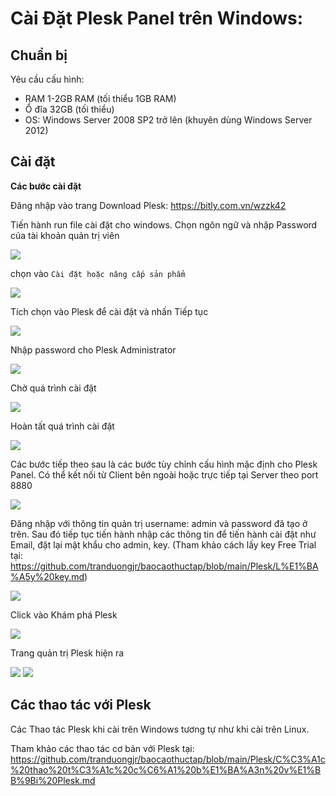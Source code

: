 # Cài Đặt Plesk Panel trên Windows:

## Chuẩn bị

Yêu cầu cấu hình:

- RAM 1-2GB RAM (tối thiểu 1GB RAM)
- Ổ đĩa 32GB (tối thiểu)
- OS: Windows Server 2008 SP2 trở lên (khuyên dùng Windows Server 2012)

## Cài đặt

**Các bước cài đặt**

Đăng nhập vào trang Download Plesk: https://bitly.com.vn/wzzk42

Tiến hành run file cài đặt cho windows. Chọn ngôn ngữ và nhập Password của tài khoản quản trị viên

<img src="img/57.png">

chọn vào ```Cài đặt hoặc nâng cấp sản phẩm```

<img src="img/58.png">

Tích chọn vào Plesk để cài đặt và nhấn Tiếp tục

<img src="img/59.png">

Nhập password cho Plesk Administrator

<img src="img/60.png">

Chờ quá trình cài đặt

<img src="img/61.png">

Hoàn tất quá trình cài đặt

<img src="img/62.png">

Các bước tiếp theo sau là các bước tùy chỉnh cấu hình mặc định cho Plesk Panel. Có thể kết nối từ Client bên ngoài hoặc trực tiếp tại Server theo port 8880

<img src="img/63.png">

Đăng nhập với thông tin quản trị username: admin và password đã tạo ở trên. Sau đó tiếp tục tiến hành nhập các thông tin để tiến hành cài đặt như Email, đặt lại mật khẩu cho admin, key. (Tham khảo cách lấy key Free Trial tại: https://github.com/tranduongjr/baocaothuctap/blob/main/Plesk/L%E1%BA%A5y%20key.md)

<img src="img/64.png">

Click vào Khám phá Plesk

<img src="img/65.png">

Trang quản trị Plesk hiện ra

<img src="img/66.png">

<img src="img/67.png">

## Các thao tác với Plesk

Các Thao tác Plesk khi cài trên Windows tương tự như khi cài trên Linux.

Tham khảo các thao tác cơ bản với Plesk tại: https://github.com/tranduongjr/baocaothuctap/blob/main/Plesk/C%C3%A1c%20thao%20t%C3%A1c%20c%C6%A1%20b%E1%BA%A3n%20v%E1%BB%9Bi%20Plesk.md


